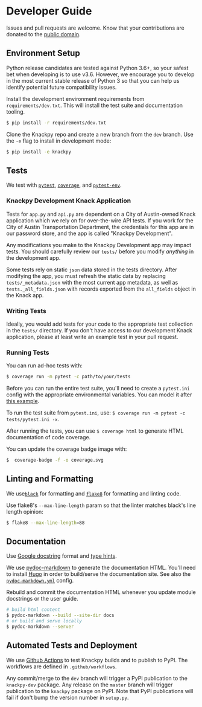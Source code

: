 # Developer Guide

Issues and pull requests are welcome. Know that your contributions are donated to the [public domain](https://github.com/cityofaustin/knackpy/blob/master/LICENSE.md).

## Environment Setup

Python release candidates are tested against Python 3.6+, so your safest bet when developing is to use v3.6. However, we encourage you to develop in the most current stable release of Python 3 so that you can help us identify potential future compatibility issues.

Install the development environment requirements from `requirements/dev.txt`. This will install the test suite and documentation tooling.

```bash
$ pip install -r requirements/dev.txt
```

Clone the Knackpy repo and create a new branch from the `dev` branch. Use the `-e` flag to install in development mode:

```bash
$ pip install -e knackpy
```

## Tests

We test with [`pytest`](docs.pytest.org/en/stable), [`coverage`](coverage.readthedocs.io), and [`pytest-env`](https://github.com/MobileDynasty/pytest-env).

### Knackpy Development Knack Application

Tests for `app.py` and `api.py` are dependent on a City of Austin-owned Knack application which we rely on for over-the-wire API tests. If you work for the City of Austin Transportation Department, the credentials for this app are in our password store, and the app is called "Knackpy Development".

Any modifications you make to the Knackpy Development app may impact tests. You should carefully review our `tests/` before you modify _anything_ in the development app.

Some tests rely on static `json` data stored in the tests directory. After modifying the app, you must refresh the static data by replacing `tests/_metadata.json` with the most current app metadata, as well as `tests._all_fields.json` with records exported from the `all_fields` object in the Knack app.

### Writing Tests

Ideally, you would add tests for your code to the appropriate test collection in the `tests/` directory. If you don't have access to our development Knack application, please at least write an example test in your pull request.

### Running Tests

You can run ad-hoc tests with:

```bash
$ coverage run -m pytest -c path/to/your/tests
```

Before you can run the entire test suite, you'll need to create a `pytest.ini` config with the appropriate environmental variables. You can model it after [this example](https://github.com/cityofaustin/knackpy/blob/dev/tests/pytest.ini_example).

To run the test suite from `pytest.ini`, use: `$ coverage run -m pytest -c tests/pytest.ini -x`.

After running the tests, you can use `$ coverage html` to generate HTML documentation of code coverage.

You can update the coverage badge image with:

```bash
$  coverage-badge -f -o coverage.svg
```

## Linting and Formatting

We use[`black`](https://black.readthedocs.io/en/stable/) for formatting and [`flake8`](https://flake8.pycqa.org/en/latest/) for formatting and linting code.

Use flake8's `--max-line-length` param so that the linter matches black's line length opinion:

```bash
$ flake8 --max-line-length=88
```

## Documentation

Use [Google docstring](https://sphinxcontrib-napoleon.readthedocs.io/en/latest/example_google.html) format and [type hints](https://docs.python.org/3/library/typing.html).

We use [pydoc-markdown](https://github.com/NiklasRosenstein/pydoc-markdown) to generate the documentation HTML. You'll need to install [Hugo](https://gohugo.io/getting-started/quick-start/) in order to build/serve the documentation site. See also the [`pydoc-markdown.yml`](https://github.com/cityofaustin/knackpy/blob/dev/pydoc-markdown.yml) config.

Rebuild and commit the documentation HTML whenever you update module docstrings or the user guide.

```bash
# build html content
$ pydoc-markdown --build --site-dir docs
# or build and serve locally
$ pydoc-markdown --server
```

## Automated Tests and Deployment

We use [Github Actions](https://docs.github.com/en/actions) to test Knackpy builds and to publish to PyPI. The workflows are defined in `.github/workflows`.

Any commit/merge to the `dev` branch will trigger a PyPI publication to the `knackpy-dev` package. Any release on the `master` branch will trigger publication to the `knackpy` package on PyPI. Note that PyPI publications will fail if don't bump the version number in `setup.py`.
